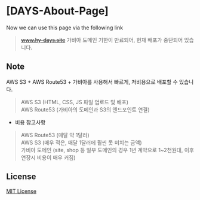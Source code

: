 # [DAYS-About-Page]

Now we can use this page via the following link
> ~~www.hy-days.site~~
> 가비아 도메인 기한이 만료되어, 현재 배포가 중단되어 있습니다.

## Note
AWS S3 + AWS Route53 + 가비아를 사용해서 빠르게, 저비용으로 배포할 수 있습니다.  
> AWS S3 (HTML, CSS, JS 파일 업로드 및 배포)  
> AWS Route53 (가비아의 도메인과 S3의 엔드포인트 연결)  

- 비용 참고사항  
> AWS Route53 (매달 약 1달러)   
> AWS S3 (매우 적은, 매달 1달러에 훨씬 못 미치는 금액)   
> 가비아 도메인 (site, shop 등 일부 도메인의 경우 1년 계약으로 1~2천원대, 이후 연장시 비용이 매우 커짐)  


## License
[MIT License](LICENSE.md)
